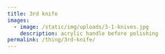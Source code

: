 ```yaml
---
title: 3rd knife
images:
  - image: /static/img/uploads/3-1-knives.jpg
    description: acrylic handle before polishing
permalink: /thing/3rd-knife/
---
```

